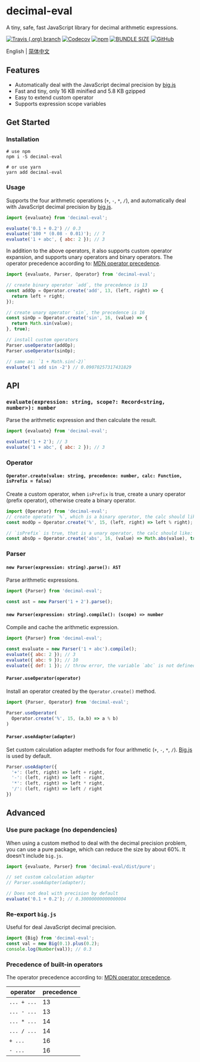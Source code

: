 # decimal-eval
A tiny, safe, fast JavaScript library for decimal arithmetic expressions.

[![Travis (.org) branch](https://img.shields.io/travis/peakchen90/decimal-eval/master.svg)](https://travis-ci.org/peakchen90/decimal-eval)
[![Codecov](https://img.shields.io/codecov/c/github/peakchen90/decimal-eval.svg)](https://codecov.io/gh/peakchen90/decimal-eval)
[![npm](https://img.shields.io/npm/v/decimal-eval.svg)](https://www.npmjs.com/package/decimal-eval)
[![BUNDLE SIZE](https://badgen.net/bundlephobia/minzip/decimal-eval)](https://bundlephobia.com/result?p=decimal-eval)
[![GitHub](https://img.shields.io/github/license/mashape/apistatus.svg)](https://github.com/peakchen90/decimal-eval/blob/master/LICENSE)

English | [简体中文](./README.ZH-CN.md)

## Features
- Automatically deal with the JavaScript decimal precision by [big.js](https://github.com/MikeMcl/big.js)
- Fast and tiny, only 16 KB minified and 5.8 KB gzipped
- Easy to extend custom operator
- Supports expression scope variables

## Get Started

### Installation
```
# use npm
npm i -S decimal-eval

# or use yarn
yarn add decimal-eval
```

### Usage
Supports the four arithmetic operations (`+`, `-`, `*`, `/`),
and automatically deal with JavaScript decimal precision by [big.js](https://github.com/MikeMcl/big.js).

```js
import {evaluate} from 'decimal-eval';

evaluate('0.1 + 0.2') // 0.3
evaluate('100 * (0.08 - 0.01)'); // 7
evaluate('1 + abc', { abc: 2 }); // 3
```

In addition to the above operators, it also supports custom operator expansion,
and supports unary operators and binary operators.
The operator precedence according to: [MDN operator precedence](https://developer.mozilla.org/en-US/docs/Web/JavaScript/Reference/Operators/Operator_Precedence).

```js
import {evaluate, Parser, Operator} from 'decimal-eval';

// create binary operator `add`, the precedence is 13
const addOp = Operator.create('add', 13, (left, right) => {
  return left + right;
});

// create unary operator `sin`, the precedence is 16
const sinOp = Operator.create('sin', 16, (value) => {
  return Math.sin(value);
}, true);

// install custom operators
Parser.useOperator(addOp);
Parser.useOperator(sinOp);

// same as: `1 + Math.sin(-2)`
evaluate('1 add sin -2') // 0.09070257317431829
```

## API
### `evaluate(expression: string, scope?: Record<string, number>): number`
Parse the arithmetic expression and then calculate the result.

```js
import {evaluate} from 'decimal-eval';

evaluate('1 + 2'); // 3
evaluate('1 + abc', { abc: 2 }); // 3
```

### Operator
#### `Operator.create(value: string, precedence: number, calc: Function, isPrefix = false)`
Create a custom operator, when `isPrefix` is true, create a unary operator (prefix operator), otherwise create a binary operator.

```js
import {Operator} from 'decimal-eval';
// create operator `%`, which is a binary operator, the calc should like: `(left: number, right: number) => number`
const modOp = Operator.create('%', 15, (left, right) => left % right);

// `isPrefix` is true, that is a unary operator, the calc should like: `(value: number) => number`
const absOp = Operator.create('abs', 16, (value) => Math.abs(value), true);
```

### Parser

#### `new Parser(expression: string).parse(): AST`
Parse arithmetic expressions.

```js
import {Parser} from 'decimal-eval';

const ast = new Parser('1 + 2').parse();
```

#### `new Parser(expression: string).compile(): (scope) => number`
Compile and cache the arithmetic expression.

```js
import {Parser} from 'decimal-eval';

const evaluate = new Parser('1 + abc').compile();
evaluate({ abc: 2 }); // 3
evaluate({ abc: 9 }); // 10
evaluate({ def: 1 }); // throw error, the variable `abc` is not defined
```

#### `Parser.useOperator(operator)`
Install an operator created by the `Operator.create()` method.

```js
import {Parser, Operator} from 'decimal-eval';

Parser.useOperator(
  Operator.create('%', 15, (a,b) => a % b)
)
```

#### `Parser.useAdapter(adapter)`
Set custom calculation adapter methods for four arithmetic (`+`, `-`, `*`, `/`).
[Big.js](https://github.com/MikeMcl/big.js) is used by default.

```js
Parser.useAdapter({
  '+': (left, right) => left + right,
  '-': (left, right) => left - right,
  '*': (left, right) => left * right,
  '/': (left, right) => left / right
})
```

## Advanced

### Use pure package (no dependencies)
When using a custom method to deal with the decimal precision problem, you can use a pure package, which can reduce the size by about 60%.
It doesn't include `big.js`.

```js
import {evaluate, Parser} from 'decimal-eval/dist/pure';

// set custom calculation adapter
// Parser.useAdapter(adapter);

// Does not deal with precision by default
evaluate('0.1 + 0.2'); // 0.30000000000000004
```

### Re-export `big.js`
Useful for deal JavaScript decimal precision.

```js
import {Big} from 'decimal-eval';
const val = new Big(0.1).plus(0.2);
console.log(Number(val)); // 0.3
```

### Precedence of built-in operators
The operator precedence according to: [MDN operator precedence](https://developer.mozilla.org/en-US/docs/Web/JavaScript/Reference/Operators/Operator_Precedence).

|  operator   | precedence  |
|  --------   | ----------  |
| `... + ...` | 13         |
| `... - ...` | 13         |
| `... * ...` | 14         |
| `... / ...` | 14         |
| `+ ...`     | 16         |
| `- ...`     | 16         |
